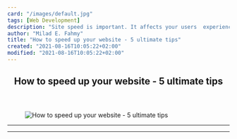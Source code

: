 ```yaml
---
card: "/images/default.jpg"
tags: [Web Development]
description: "Site speed is important. It affects your users  experience di"
author: "Milad E. Fahmy"
title: "How to speed up your website - 5 ultimate tips"
created: "2021-08-16T10:05:22+02:00"
modified: "2021-08-16T10:05:22+02:00"
---
```

<div class="site-wrapper">
<main id="site-main" class="site-main outer">
<div class="inner">
<article class="post-full post tag-web-development tag-servers tag-web-design ">
<header class="post-full-header">
<h1 class="post-full-title">How to speed up your website - 5 ultimate tips</h1>
</header>
<figure class="post-full-image">
<picture>
<source media="(max-width: 700px)" sizes="1px" srcset="data:image/gif;base64,R0lGODlhAQABAIAAAAAAAP///yH5BAEAAAAALAAAAAABAAEAAAIBRAA7 1w">
<source media="(min-width: 701px)" sizes="(max-width: 800px) 400px,
(max-width: 1170px) 700px,
1400px" srcset="/news/content/images/size/w300/2020/03/Screenshot-2020-03-31-at-12.47.19-AM.png 300w,
/news/content/images/size/w600/2020/03/Screenshot-2020-03-31-at-12.47.19-AM.png 600w,
/news/content/images/size/w1000/2020/03/Screenshot-2020-03-31-at-12.47.19-AM.png 1000w,
/news/content/images/size/w2000/2020/03/Screenshot-2020-03-31-at-12.47.19-AM.png 2000w">
<img onerror="this.style.display='none'" src="/news/content/images/size/w2000/2020/03/Screenshot-2020-03-31-at-12.47.19-AM.png" alt="How to speed up your website - 5 ultimate tips">
</picture>
</figure>
<section class="post-full-content">
<div class="post-content">
</div>
<hr>
<hr>
</section>
</article>
</div>
</main>
</div>
<!-- Google Tag Manager (noscript) -->
<!-- End Google Tag Manager (noscript) -->
